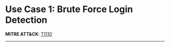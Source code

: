 # Use Case 1: Brute Force Login Detection  
**MITRE ATT&CK**: [T1110](https://attack.mitre.org/techniques/T1110/)  

---




